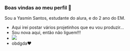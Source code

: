 ### Boas vindas ao meu perfil 🤍

Sou a Yasmin Santos, estudante do alura, e do 2 ano do EM.
- Aqui irei postar vários projetinhos que eu vou produzir...
- Sou nova aqui, então não liguem!!!
- ![](https://pin.it/2NxOjl09e)
- obdgda♥️
